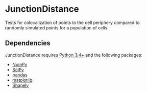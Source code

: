 
# JunctionDistance
Tests for colocalization of points to the cell periphery compared to randomly simulated points for a population of cells.

## Dependencies
JunctionDistance requires [Python 3.4+](https://www.python.org) and the following packages:
+ [NumPy](https://github.com/numpy/numpy)
+ [SciPy](https://github.com/scipy/scipy)
+ [pandas](http://pandas.pydata.org/)
+ [matplotlib](http://matplotlib.org/index.html)
+ [Shapely](https://github.com/Toblerity/Shapely)

